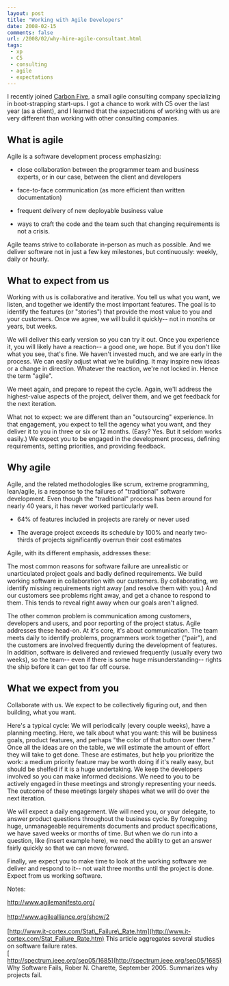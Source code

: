```yaml
---
layout: post
title: "Working with Agile Developers"
date: 2008-02-15
comments: false
url: /2008/02/why-hire-agile-consultant.html
tags:
 - xp
 - C5
 - consulting
 - agile
 - expectations
---
```


I recently joined [Carbon Five](http://carbonfive.com/), a small agile consulting company specializing in boot-strapping start-ups. I got a chance to work with C5 over the last year (as a client), and I learned that the expectations of working with us are very different than working with other consulting companies.

## What is agile

Agile is a software development process emphasizing:

- close collaboration between the programmer team and business experts, or in our case, between the client and developers  
 
  
- face-to-face communication (as more efficient than written documentation)  
 
  
- frequent delivery of new deployable business value  
 
  
- ways to craft the code and the team such that changing requirements is not a crisis.  
 

Agile teams strive to collaborate in-person as much as possible. And we deliver software not in just a few key milestones, but continuously: weekly, daily or hourly.

## What to expect from us  

Working with us is collaborative and iterative. You tell us what you want, we listen, and together we identify the most important features. The goal is to identify the features (or "stories") that provide the most value to you and your customers. Once we agree, we will build it quickly-- not in months or years, but weeks.  
  
We will deliver this early version so you can try it out. Once you experience it, you will likely have a reaction-- a good one, we hope. But if you don't like what you see, that's fine. We haven't invested much, and we are early in the process. We can easily adjust what we're building. It may inspire new ideas or a change in direction. Whatever the reaction, we're not locked in. Hence the term "agile".  
  
We meet again, and prepare to repeat the cycle. Again, we'll address the highest-value aspects of the project, deliver them, and we get feedback for the next iteration.  
  
What not to expect: we are different than an "outsourcing" experience. In that engagement, you expect to tell the agency what you want, and they deliver it to you in three or six or 12 months. (Easy? Yes. But it seldom works easily.) We expect you to be engaged in the development process, defining requirements, setting priorities, and providing feedback.  

## Why agile  

Agile, and the related methodologies like scrum, extreme programming, lean/agile, is a response to the failures of "traditional" software development. Even though the "traditional" process has been around for nearly 40 years, it has never worked particularly well.  
 
- 64% of features included in projects are rarely or never used  
 
  
- The average project exceeds its schedule by 100% and nearly two-thirds of projects significantly overrun their cost estimates  
 

Agile, with its different emphasis, addresses these:

The most common reasons for software failure are unrealistic or unarticulated project goals and badly defined requirements. We build working software in collaboration with our customers. By collaborating, we identify missing requirements right away (and resolve them with you.) And our customers see problems right away, and get a chance to respond to them. This tends to reveal right away when our goals aren't aligned.  
  
The other common problem is communication among customers, developers and users, and poor reporting of the project status. Agile addresses these head-on. At it's core, it's about communication. The team meets daily to identify problems, programmers work together ("pair"), and the customers are involved frequently during the development of features. In addition, software is delivered and reviewed frequently (usually every two weeks), so the team-- even if there is some huge misunderstanding-- rights the ship before it can get too far off course.  

## What we expect from you  

Collaborate with us. We expect to be collectively figuring out, and then building, what you want.  
  
Here's a typical cycle: We will periodically (every couple weeks), have a planning meeting. Here, we talk about what you want: this will be business goals, product features, and perhaps "the color of that button over there." Once all the ideas are on the table, we will estimate the amount of effort they will take to get done. These are estimates, but help you prioritize the work: a medium priority feature may be worth doing if it's really easy, but should be shelfed if it is a huge undertaking. We keep the developers involved so you can make informed decisions. We need to you to be actively engaged in these meetings and strongly representing your needs. The outcome of these meetings largely shapes what we will do over the next iteration.  
  
We will expect a daily engagement. We will need you, or your delegate, to answer product questions throughout the business cycle. By foregoing huge, unmanageable requirements documents and product specifications, we have saved weeks or months of time. But when we do run into a question, like (insert example here), we need the ability to get an answer fairly quickly so that we can move forward.  
  
Finally, we expect you to make time to look at the working software we deliver and respond to it-- not wait three months until the project is done. Expect from us working software.  
  
Notes:  

[http://www.agilemanifesto.org/  
 ](http://www.agilemanifesto.org/)  
 [http://www.agilealliance.org/show/2  
 ](http://www.agilealliance.org/show/2)  
 [http://www.it-cortex.com/Stat\_Failure\_Rate.htm](http://www.it-cortex.com/Stat_Failure_Rate.htm) This article aggregates several studies on software failure rates.  
 [  
 http://spectrum.ieee.org/sep05/1685](http://spectrum.ieee.org/sep05/1685) Why Software Fails, Rober N. Charette, September 2005. Summarizes why projects fail.


